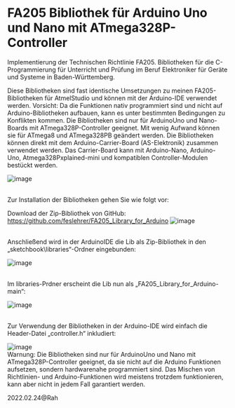 # FA205 Bibliothek für Arduino Uno und Nano mit ATmega328P-Controller
Implementierung der Technischen Richtlinie FA205.
Bibliotheken für die C-Programmierung für Unterricht und Prüfung im Beruf Elektroniker für Geräte und Systeme in Baden-Württemberg.

Diese Bibliotheken sind fast identische Umsetzungen zu meinen FA205-Bibliotheken für AtmelStudio und können mit der Arduino-IDE verwendet werden.
Vorsicht: Da die Funktionen nativ programmiert sind und nicht auf Arduino-Bibliotheken aufbauen, kann es unter bestimmten Bedingungen zu Konflikten kommen. Die Bibliotheken sind nur für ArduinoUno und Nano-Boards mit ATmega328P-Controller geeignet. Mit wenig Aufwand können sie für ATmega8 und ATmega328PB geändert werden.
Die Bibliotheken können direkt mit dem Arduino-Carrier-Board (AS-Elektronik) zusammen verwendet werden. Das Carrier-Board kann mit Arduino-Nano, Arduino-Uno, Atmega328Pxplained-mini und kompatiblen Controller-Modulen bestückt werden.

![image](https://github.com/feslehrer/FA205_Library_for_Arduino/assets/24614659/97ba22d6-7ddc-4444-a178-783176a95a53)

<br>Zur Installation der Bibliotheken gehen Sie wie folgt vor:

Download der Zip-Bibliothek von GitHub: https://github.com/feslehrer/FA205_Library_for_Arduino
![image](https://github.com/feslehrer/FA205_Library_for_Arduino/assets/24614659/2e762978-edeb-4d41-bab4-f704d60bec41)

<br>Anschließend wird in der ArduinoIDE die Lib als Zip-Bibliothek in den „sketchbook\libraries“-Ordner eingebunden:

![image](https://github.com/feslehrer/FA205_Library_for_Arduino/assets/24614659/37570d5f-6274-4827-9876-a8dd5b0b5df8)

<br>Im libraries-Prdner erscheint die Lib nun als „FA205_Library_for_Arduino-main“:  

![image](https://github.com/feslehrer/FA205_Library_for_Arduino/assets/24614659/8453072d-3d2e-408e-948c-e26ca7c508c7)

<br>Zur Verwendung der Bibliotheken in der Arduino-IDE wird einfach die Header-Datei „controller.h“ inkludiert:

![image](https://github.com/feslehrer/FA205_Library_for_Arduino/assets/24614659/c5dee2c5-6652-4448-b0e2-9c47c36852ea)
<br>Warnung: Die Bibliotheken sind nur für ArduinoUno und Nano mit ATmega328P-Controller geeignet, da sie nicht auf die Arduino Funktionen
aufsetzen, sondern hardwarenahe programmiert sind. Das Mischen von Richtlinien- und Arduino-Funktionen wird meistens trotzdem funktionieren, kann aber nicht in jedem Fall garantiert werden.

2022.02.24@Rah
